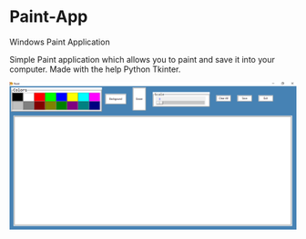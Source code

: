 # Paint-App
Windows Paint Application 

Simple Paint application which allows you to paint and save it into your computer.
Made with the help Python Tkinter.


![](MAIN.png)
